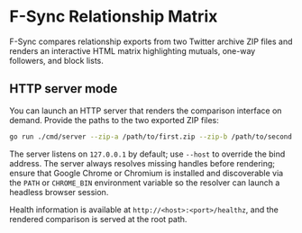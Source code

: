 # F-Sync Relationship Matrix

F-Sync compares relationship exports from two Twitter archive ZIP files and renders an interactive HTML matrix highlighting mutuals, one-way followers, and block lists.

## HTTP server mode

You can launch an HTTP server that renders the comparison interface on demand. Provide the paths to the two exported ZIP files:

```bash
go run ./cmd/server --zip-a /path/to/first.zip --zip-b /path/to/second.zip --port 8080
```

The server listens on `127.0.0.1` by default; use `--host` to override the bind address. The server always resolves missing handles before rendering; ensure that Google Chrome or Chromium is installed and discoverable via the `PATH` or `CHROME_BIN` environment variable so the resolver can launch a headless browser session.

Health information is available at `http://<host>:<port>/healthz`, and the rendered comparison is served at the root path.
